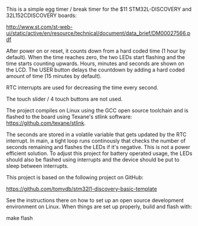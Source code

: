 This is a simple egg timer / break timer for the $11 STM32L-DISCOVERY and 32L152CDISCOVERY
boards:

http://www.st.com/st-web-ui/static/active/en/resource/technical/document/data_brief/DM00027566.pdf

After power on or reset, it counts down from a hard coded time (1 hour by
default). When the time reaches zero, the two LEDs start flashing and the time
starts counting upwards. Hours, minutes and seconds are shown on the LCD. The
USER button delays the countdown by adding a hard coded amount of time (15
minutes by default).

RTC interrupts are used for decreasing the time every second.

The touch slider / 4 touch buttons are not used.

The project compiles on Linux using the GCC open source toolchain and is flashed
to the board using Texane's stlink software: https://github.com/texane/stlink.

The seconds are stored in a volatile variable that gets updated by the RTC
interrupt. In main, a tight loop runs continously that checks the number of
seconds remaining and flashes the LEDs if it's negative. This is not a power
efficient solution. To adjust this project for battery operated usage, the LEDs
should also be flashed using interrupts and the device should be put to sleep
between interrupts.

This project is based on the following project on GitHub:

https://github.com/tomvdb/stm32l1-discovery-basic-template

See the instructions there on how to set up an open source development
environment on Linux. When things are set up properly, build and flash with:

make flash
